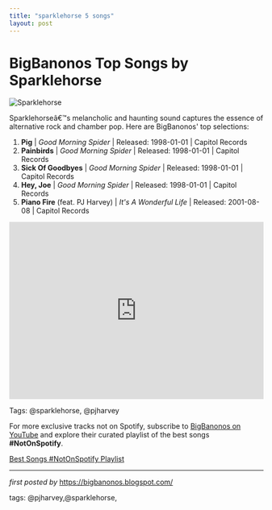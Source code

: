 ```yaml
---
title: "sparklehorse 5 songs"
layout: post
---
```

<h1>BigBanonos Top Songs by Sparklehorse</h1>
<img src="https://i0.wp.com/commfailure.com/wp-content/uploads/2023/11/sparklehorse73c2-1.jpg?fit=528%2C310&ssl=1" alt="Sparklehorse"> <p>Sparklehorseâ€™s melancholic and haunting sound captures the essence of alternative rock and chamber pop. Here are BigBanonos' top selections:</p> <ol> <li><strong>Pig</strong> | <em>Good Morning Spider</em> | Released: 1998-01-01 | Capitol Records</li> <li><strong>Painbirds</strong> | <em>Good Morning Spider</em> | Released: 1998-01-01 | Capitol Records</li> <li><strong>Sick Of Goodbyes</strong> | <em>Good Morning Spider</em> | Released: 1998-01-01 | Capitol Records</li> <li><strong>Hey, Joe</strong> | <em>Good Morning Spider</em> | Released: 1998-01-01 | Capitol Records</li> <li><strong>Piano Fire</strong> (feat. PJ Harvey) | <em>It's A Wonderful Life</em> | Released: 2001-08-08 | Capitol Records</li>
</ol> <div> <iframe src="https://open.spotify.com/embed/playlist/6footZQROMRYADvfbrbVLi?utm_source=generator" width="100%" height="352" frameborder="0" allow="autoplay; clipboard-write; encrypted-media; fullscreen; picture-in-picture" loading="lazy"></iframe>
</div>
<p>Tags: @sparklehorse, @pjharvey</p>


<!--Subscribe and Playlist Links-->
<div>
    <p>For more exclusive tracks not on Spotify, subscribe to <a href="https://www.youtube.com/@BigBanonos" target="_blank">BigBanonos on YouTube</a> and explore their curated playlist of the best songs <strong>#NotOnSpotify</strong>.</p>
    <p><a href="https://www.youtube.com/playlist?list=PLtuNtuTatqI0kFahUCbtbfenC_ET5O_tr" target="_blank">Best Songs #NotOnSpotify Playlist<br /></a></p></div>

<hr />

<p><em>first posted by</em> <a href="https://bigbanonos.blogspot.com/" rel="noopener" target="_new">https://bigbanonos.blogspot.com/</a></p>

<p>tags: @pjharvey,@sparklehorse,</p>
